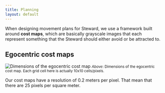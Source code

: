 ```yaml
---
title: Planning
layout: default
---
```


When designing movement plans for Steward, we use a framework built around **cost maps**, which are basically grayscale images that each represent something that the Steward should either avoid or be attracted to.

## Egocentric cost maps

![Dimensions of the egocentric cost map](/assets/images/costmap.png)
<small>*Above*: Dimensions of the egocentric cost map. Each grid cell here is actually 10x10 cells/pixels.</small>

Our cost maps have a resolution of 0.2 meters per pixel. That mean that there are 25 pixels per square meter.
